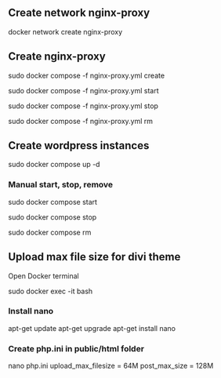 ## Create network nginx-proxy
docker network create nginx-proxy

## Create nginx-proxy
sudo docker compose -f nginx-proxy.yml create

sudo docker compose -f nginx-proxy.yml start

sudo docker compose -f nginx-proxy.yml stop

sudo docker compose -f nginx-proxy.yml rm

## Create wordpress instances
sudo docker compose up -d

### Manual start, stop, remove
sudo docker compose start

sudo docker compose stop

sudo docker compose rm

## Upload max file size for divi theme
Open Docker terminal

sudo docker exec -it <name> bash

### Install nano
apt-get update
apt-get upgrade
apt-get install nano

### Create php.ini in public/html folder
nano php.ini
upload_max_filesize = 64M
post_max_size = 128M